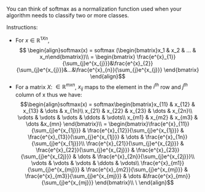 You can think of softmax as a normalization function used when your algorithm needs to classify two or more classes.

Instructions:
- For $x \in \mathbb{R}^{1Xn}$,
$$ \begin{align}softmax(x) = softmax (\begin{bmatrix}x_1 & x_2 & ... & x_n\end{bmatrix})\\
= \begin{bmatrix} \frac{e^{x}_{1}}{\sum_{j}e^{x_{j}}}&\frac{e^{x}_{2}}{\sum_{j}e^{x_{j}}}&...&\frac{e^{x}_{n}}{\sum_{j}e^{x_{j}}}  \end{bmatrix} \end{align}$$
- For a matrix *X*: $\in \mathbb{R}^{mxn}$, $x_{ij}$ maps to the element in the $i^{th}$ row and $j^{th}$ column of x thus we have:
$$\begin{align}softmax(x) = softmax\begin{bmatrix}x_{11} & x_{12} & x_{13} & \dots & x_{1n}\\
x_{21} & x_{22} & x_{23} & \dots & x_{2n}\\
\vdots & \vdots & \vdots & \ddots & \vdots\\
x_{m1} & x_{m2} & x_{m3} & \dots &x_{mn}
\end{bmatrix}\\
= 
\begin{bmatrix}\frac{e^{x}_{11}}{\sum_{j}e^{x_{1j}}} & \frac{e^{x}_{12}}{\sum_{j}e^{x_{1j}}} & \frac{e^{x}_{13}}{\sum_{j}e^{x_{1j}}} & \dots & \frac{e^{x}_{1n}}{\sum_{j}e^{x_{1j}}}\\
\frac{e^{x}_{21}}{\sum_{j}e^{x_{2j}}} & \frac{e^{x}_{22}}{\sum_{j}e^{x_{2j}}} & \frac{e^{x}_{23}}{\sum_{j}e^{x_{2j}}} & \dots & \frac{e^{x}_{2n}}{\sum_{j}e^{x_{2j}}}\\
\vdots & \vdots & \vdots & \ddots & \vdots\\
\frac{e^{x}_{m1}}{\sum_{j}e^{x_{mj}}} & \frac{e^{x}_{m2}}{\sum_{j}e^{x_{mj}}} & \frac{e^{x}_{m3}}{\sum_{j}e^{x_{mj}}} & \dots &\frac{e^{x}_{mn}}{\sum_{j}e^{x_{mj}}}
\end{bmatrix}\\
\
\end{align}$$
